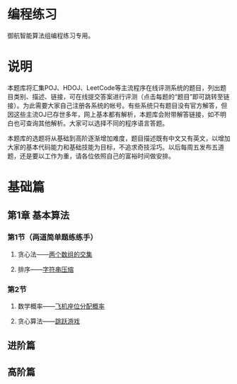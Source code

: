 # 编程练习

御航智能算法组编程练习专用。

# 说明

本题库将汇集POJ、HDOJ、LeetCode等主流程序在线评测系统的题目，列出题目类别、描述、链接，可在线提交答案进行评测（点击每题的“题目”即可跳转至链接）。为此需要大家自己注册各系统的帐号。有些系统只有题目没有官方解答，但因这些主流OJ已存世多年，网上基本都有解析，本题库会附带解答链接，如不明白也可查询其他解析。大家可以选择不同的程序语言答题。

本题库的选题将从基础到高阶逐渐增加难度，题目描述既有中文又有英文，以增加大家的基本代码能力和基础技能为目标，不追求奇技淫巧。以后每周五发布五道题，还是要以工作为重，请各位依照自己的富裕时间做安排。

# 基础篇

## 第1章 基本算法

### 第1节（两道简单题练练手）

1. 贪心法——[两个数组的交集](/docs/两个数组的交集.md)

2. 排序——[字符串压缩](/docs/字符串压缩.md)

### 第2节

1. 数学概率——[飞机座位分配概率](/docs/飞机座位分配概率.md)

2. 贪心算法——[跳跃游戏](/docs/跳跃游戏.md)

## 进阶篇

## 高阶篇